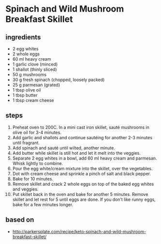 # Spinach and Wild Mushroom Breakfast Skillet

## ingredients

- 2 egg whites
- 2 whole eggs
- 60 ml heavy cream
- 1 garlic clove (minced)
- 1 shallot (thinly sliced)
- 50 g mushrooms
- 30 g fresh spinach (chopped, loosely packed)
- 25 g parmesan (grated)
- 1 tbsp olive oil
- 1 tbsp butter
- 1 tbsp cream cheese

## steps

1. Preheat oven to 200C. In a mini cast iron skillet, sauté mushrooms in olive oil for 3-4 minutes.
2. Add garlic and shallots and continue sautéing for another 2-3 minutes until fragrant.
3. Add spinach and sauté until wilted, another minute.
4. Add butter while skillet is still hot and let it melt into the veggies.
5. Separate 2 egg whites in a bowl, add 60 ml heavy cream and parmesan. Whisk lightly to combine.
6. Pour the egg white/cream mixture into the skillet, over the vegetables.
7. Dot with cream cheese and sprinkle a pinch of salt and black pepper.
8. Bake for 10 minutes.
9. Remove skillet and crack 2 whole eggs on top of the baked egg whites and veggies.
10. Put skillet back in the oven and bake for another 5 minutes. Remove skillet and let rest for 5 until eggs are done. If you don’t like runny eggs, bake for a few minutes longer.

## based on

- http://parkersplate.com/recipe/keto-spinach-and-wild-mushroom-breakfast-skillet/
